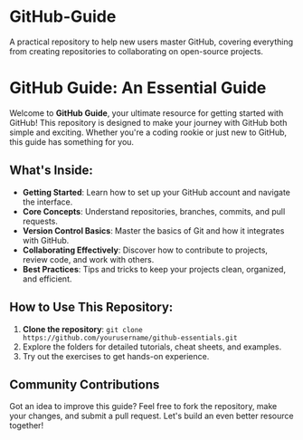 # GitHub-Guide
A practical repository to help new users master GitHub, covering everything from creating repositories to collaborating on open-source projects.


# GitHub Guide: An Essential Guide

Welcome to **GitHub Guide**, your ultimate resource for getting started with GitHub! This repository is designed to make your journey with GitHub both simple and exciting. Whether you're a coding rookie or just new to GitHub, this guide has something for you.

## What's Inside:
- **Getting Started**: Learn how to set up your GitHub account and navigate the interface.
- **Core Concepts**: Understand repositories, branches, commits, and pull requests.
- **Version Control Basics**: Master the basics of Git and how it integrates with GitHub.
- **Collaborating Effectively**: Discover how to contribute to projects, review code, and work with others.
- **Best Practices**: Tips and tricks to keep your projects clean, organized, and efficient.

## How to Use This Repository:
1. **Clone the repository**: `git clone https://github.com/yourusername/github-essentials.git`
2. Explore the folders for detailed tutorials, cheat sheets, and examples.
3. Try out the exercises to get hands-on experience.

## Community Contributions
Got an idea to improve this guide? Feel free to fork the repository, make your changes, and submit a pull request. Let's build an even better resource together!
